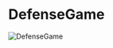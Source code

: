 # DefenseGame

![DefenseGame](https://github.com/tarikipekci/DefenseGame/assets/100356709/796de61a-9f89-42c5-a9b1-f4fb87319010)
